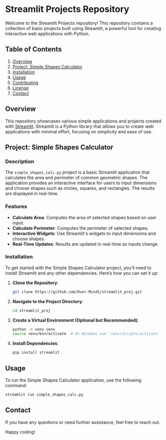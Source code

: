 # Streamlit Projects Repository

Welcome to the Streamlit Projects repository! This repository contains a collection of basic projects built using Streamlit, a powerful tool for creating interactive web applications with Python.

## Table of Contents

1. [Overview](#overview)
2. [Project: Simple Shapes Calculator](#project-simple-shapes-calculator)
3. [Installation](#installation)
4. [Usage](#usage)
5. [Contributing](#contributing)
6. [License](#license)
7. [Contact](#contact)

## Overview

This repository showcases various simple applications and projects created with [Streamlit](https://streamlit.io/). Streamlit is a Python library that allows you to create web applications with minimal effort, focusing on simplicity and ease of use.

## Project: Simple Shapes Calculator

### Description

The `simple_shapes_calc.py` project is a basic Streamlit application that calculates the area and perimeter of common geometric shapes. The application provides an interactive interface for users to input dimensions and choose shapes such as circles, squares, and rectangles. The results are displayed in real-time.

### Features

- **Calculate Area**: Computes the area of selected shapes based on user input.
- **Calculate Perimeter**: Computes the perimeter of selected shapes.
- **Interactive Widgets**: Use Streamlit's widgets to input dimensions and choose shapes.
- **Real-Time Updates**: Results are updated in real-time as inputs change.

### Installation

To get started with the Simple Shapes Calculator project, you'll need to install Streamlit and any other dependencies. Here’s how you can set it up:

1. **Clone the Repository**:
    ```bash
    git clone https://github.com/Over-Mind1/streamlit_proj.git
    ```

2. **Navigate to the Project Directory**:
    ```bash
    cd streamlit_proj
    ```

3. **Create a Virtual Environment (Optional but Recommended)**:
    ```bash
    python -m venv venv
    source venv/bin/activate  # On Windows use `venv\Scripts\activate`
    ```

4. **Install Dependencies**:
    ```bash
    pip install streamlit
    ```

## Usage

To run the Simple Shapes Calculator application, use the following command:

```bash
streamlit run simple_shapes_calc.py
```
## Contact

If you have any questions or need further assistance, feel free to reach out.

Happy coding!
